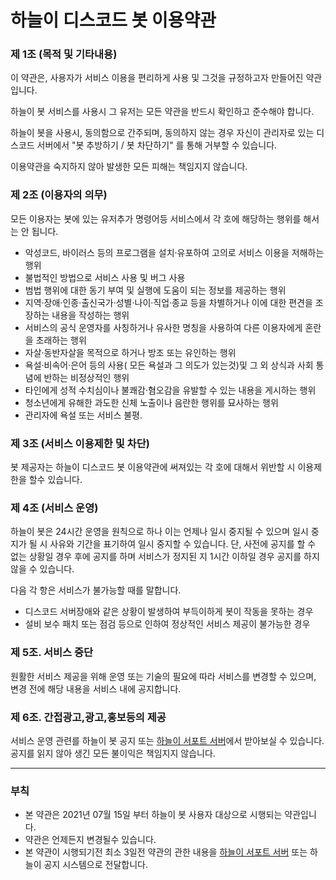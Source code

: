 # 하늘이 디스코드 봇 이용약관

### 제 1조 (목적 및 기타내용)
이 약관은, 사용자가 서비스 이용을 편리하게 사용 및 그것을 규정하고자 만들어진 약관 입니다.

하늘이 봇 서비스를 사용시 그 유저는 모든 약관을 반드시 확인하고 준수해야 합니다.

하늘이 봇을 사용시, 동의함으로 간주되며, 동의하지 않는 경우 자신이 관리자로 있는 디스코드 서버에서 "봇 추방하기 / 봇 차단하기" 를 통해 거부할 수 있습니다.

이용약관을 숙지하지 않아 발생한 모든 피해는 책임지지 않습니다.

### 제 2조 (이용자의 의무)
모든 이용자는 봇에 있는 유저추가 명령어등 서비스에서 각 호에 해당하는 행위를 해서는 안 됩니다.
+ 악성코드, 바이러스 등의 프로그램을 설치·유포하여 고의로 서비스 이용을 저해하는 행위
+ 불법적인 방법으로 서비스 사용 및 버그 사용
+ 범법 행위에 대한 동기 부여 및 실행에 도움이 되는 정보를 제공하는 행위
+ 지역·장애·인종·출신국가·성별·나이·직업·종교 등을 차별하거나 이에 대한 편견을 조장하는 내용을 작성하는 행위
+ 서비스의 공식 운영자를 사칭하거나 유사한 명칭을 사용하여 다른 이용자에게 혼란을 초래하는 행위
+ 자살·동반자살을 목적으로 하거나 방조 또는 유인하는 행위
+ 욕설·비속어·은어 등의 사용( 모든 욕설과 그 의도가 있는것)및 그 외 상식과 사회 통념에 반하는 비정상적인 행위
+ 타인에게 성적 수치심이나 불쾌감·혐오감을 유발할 수 있는 내용을 게시하는 행위
+ 청소년에게 유해한 과도한 신체 노출이나 음란한 행위를 묘사하는 행위
+ 관리자에 욕설 또는 서비스 불평.

### 제 3조 (서비스 이용제한 및 차단)
봇 제공자는 하늘이 디스코드 봇 이용약관에 써져있는 각 호에 대해서 위반할 시 이용제한을 할수 있습니다.

### 제 4조 (서비스 운영)
하늘이 봇은 24시간 운영을 원칙으로 하나 이는 언제나 일시 중지될 수 있으며 일시 중지가 될 시 사유와 기간을 표기하여 일시 중지할 수 있습니다. 단, 사전에 공지를 할 수 없는 상황일 경우 후에 공지를 하며 서비스가 정지된 지 1시간 이하일 경우 공지를 하지 않을 수 있습니다.

다음 각 항은 서비스가 불가능할 때를 말합니다.

+ 디스코드 서버장애와 같은 상황이 발생하여 부득이하게 봇이 작동을 못하는 경우
+ 설비 보수 패치 또는 점검 등으로 인하여 정상적인 서비스 제공이 불가능한 경우

### 제 5조. 서비스 중단
원활한 서비스 제공을 위해 운영 또는 기술의 필요에 따라 서비스를 변경할 수 있으며, 변경 전에 해당 내용을 서비스 내에 공지합니다.


### 제 6조. 간접광고,광고,홍보등의 제공
서비스 운영 관련를 하늘이 봇 공지 또는 [하늘이 서포트 서버](https://discord.gg/sSH5KnT9zv)에서 받아보실 수 있습니다. 공지를 읽지 않아 생긴 모든 불이익은 책임지지 않습니다.

----------------------------------------------

### 부칙
+ 본 약관은 2021년 07월 15일 부터 하늘이 봇 사용자 대상으로 시행되는 약관입니다.
+ 약관은 언제든지 변경될수 있습니다.
+ 본 약관이 시행되기전 최소 3일전 약관의 관한 내용을 [하늘이 서포트 서버](https://discord.gg/sSH5KnT9zv) 또는 하늘이 공지 시스템으로 전달합니다.
